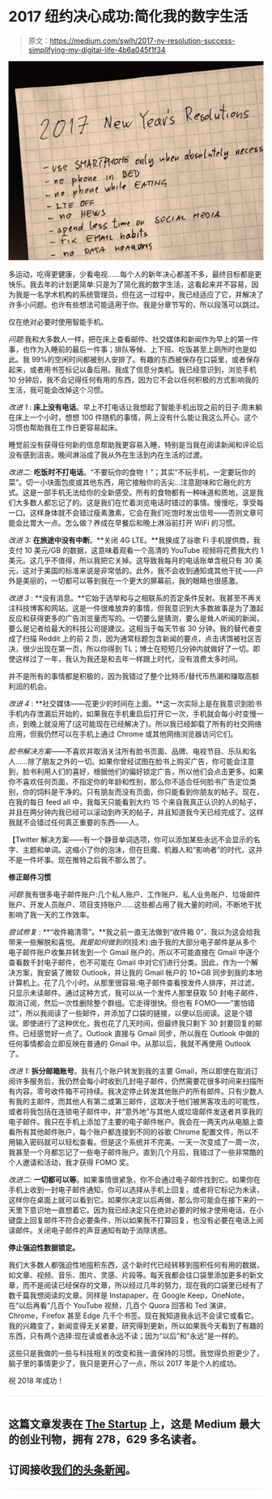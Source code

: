 # 2017 纽约决心成功:简化我的数字生活

> 原文：<https://medium.com/swlh/2017-ny-resolution-success-simplifying-my-digital-life-4b6a045f1f34>

![](img/f66aaa2124989e7ba02a3620a673b840.png)

多运动，吃得更健康，少看电视……每个人的新年决心都差不多，最终目标都是更快乐。我去年的计划更简单:只是为了简化我的数字生活，这看起来并不容易，因为我是一名学术机构的系统管理员，但在这一过程中，我已经适应了它，并解决了许多小问题。也许有些想法可能适用于你。我是分章节写的，所以段落可以跳过。

仅在绝对必要时使用智能手机。

*问题*:我和大多数人一样，把在床上查看邮件、社交媒体和新闻作为早上的第一件事，也作为入睡前的最后一件事；排队等候、上下班、吃饭甚至上厕所时也是如此。我 99%的空闲时间都被别人安排了。有趣的东西被保存在口袋里，或者保存起来，或者用书签标记以备后用。我成了信息分类机。我已经意识到，浏览手机 10 分钟后，我不会记得任何有用的东西，因为它不会以任何积极的方式影响我的生活，我可能会改掉这个习惯。

*改进 1* : **床上没有电话**。早上不打电话让我想起了智能手机出现之前的日子:周末躺在床上一个小时，想想 100 件随机的事情，网上没有什么能让我这么开心。这个习惯也帮助我在工作日更容易起床。

睡觉前没有获得任何新的信息帮助我更容易入睡，特别是当我在阅读新闻和评论后没有感到沮丧。晚间淋浴成了我从外在生活到内在生活的过渡。

*改进二:* **吃饭时不打电话**。“不要玩你的食物！”；其实“不玩手机，一定要玩你的菜”。切一小块面包皮或其他东西，用它接触你的舌尖…注意甜味和它融化的方式。这是一部手机无法给你的全新感受。所有的食物都有一种味道和质地，这是我们大多数人都忘记了的。这是我们在忙着浏览电话时错过的事情。慢慢吃，享受每一口。这样身体就不会错过瘦素激素，它会在我们吃饱时发出信号——否则文章可能会比胃大一点。怎么做？养成在早餐后和晚上淋浴前打开 WiFi 的习惯。

*改进 3:* **在旅途中没有中断**。**关闭 4G LTE。**我换成了谷歌 Fi 手机提供商，我支付 10 美元/GB 的数据，这意味着观看一个高清的 YouTube 视频将花费我大约 1 美元。这几乎不值得，所以我把它关掉。这导致我每月的电话账单含税只有 30 美元，这对于美国的标准来说是非常低的。此外，我不会收到通知或其他干扰——户外是美丽的，一切都可以等到我在一个更大的屏幕前，我的眼睛也很感激。

*改进 3* : **没有消息。**它始于选举和与之相联系的否定条件反射。我甚至不再关注科技博客和网站。这是一件很难放弃的事情，但我意识到大多数故事是为了激起反应和获得更多的广告浏览量而写的。一切要么是猜测，要么是耸人听闻的新闻，要么是记者给最大的科技公司提建议。这相当于每天节省 30 分钟。我的替代者变成了扫描 Reddit 上的前 2 页，因为通常标题包含新闻的要点，点击诱饵被社区否决，很少出现在第一页，所以你得到 TL；博士在短短几分钟内就做好了一切。即使这样过了一年，我认为我还是和去年一样跟上时代，没有浪费太多时间。

并不是所有的事情都是积极的，因为我错过了整个比特币/替代币热潮和赚取高额利润的机会。

*改进 4* : **社交媒体——花更少的时间在上面。**这一次实际上是在我意识到脸书手机内存泄漏后开始的，如果我在手机重启后打开它一次，手机就会每小时变慢一点，到晚上就没用了(这可能现在已经解决了)。所以我已经卸载了所有的社交网络应用，但我仍然可以在手机上通过 Chrome 或其他网络浏览器访问它们。

*脸书解决方案*——不喜欢并取消关注所有脸书页面、品牌、电视节目、乐队和名人……除了朋友之外的一切。如果你曾经试图在脸书上购买广告，你可能会注意到，脸书利用人们的喜好，根据他们的偏好锁定广告，所以他们会点击更多。如果你不喜欢任何页面，不指定你的年龄和性别，那么你不适合任何脸书广告定位类别，你的饲料是干净的。只有朋友而没有页面，你只能看到你朋友的帖子。现在，在我的每日 feed all 中，我每天只能看到大约 15 个来自我真正认识的人的帖子，并且在两分钟内我已经可以滚动到昨天的帖子，并且知道我今天已经完成了。这样我就不会错过任何真正重要的东西——人。

【Twitter 解决方案——有一个静音单词选项，你可以添加某些永远不会显示的名字、主题和单词。这缩小了你的泡沫，但在巨魔、机器人和“影响者”的时代，这并不是一件坏事。现在推特之后我不那么苦了。

**修正邮件习惯**

*问题*:我有很多电子邮件账户:几个私人账户、工作账户、私人业务账户、垃圾邮件账户、开发人员账户、项目支持账户……这些都占用了我大量的时间，不断地干扰影响了我一天的工作效率。

*尝试修复* : **“收件箱清零”。**我之前一直无法做到“收件箱 0”，我以为这会给我带来一些解脱和喜悦。*我是如何做到的*(技术):由于我的大部分电子邮件是从多个电子邮件账户收集并转发到一个 Gmail 账户的，所以不可能直接在 Gmail 中逐个查看数千封电子邮件，也不可能在 Gmail 中对它们进行分类。因此，作为一个解决方案，我安装了微软 Outlook，并让我的 Gmail 帐户的 10+GB 同步到我的本地计算机上。花了几个小时。从那里很容易:电子邮件查看按发件人排序，并过滤，只显示未读邮件。通过这种方式，我可以从一个发件人那里获取 50 封电子邮件，取消订阅，然后一次性删除整个群组。它走得很快。但也有 FOMO——“害怕错过”，所以我阅读了一些邮件，并添加了口袋的链接，以便以后阅读。这是个错误。即使进行了这种优化，我也花了几天时间，但最终我只剩下 30 封要回复的邮件。已经感觉好一点了。Outlook 直接与 Gmail 同步，所以我在 Outlook 中做的任何事情都会立即反映在普通的 Gmail 中。从那以后，我就不再使用 Outlook 了。

*改进 1:* **拆分邮箱账号**。我有几个账户转发到我的主要 Gmail，所以即使在取消订阅许多服务后，我仍然会每小时收到几封电子邮件，仍然需要花很多时间来扫描所有内容。零号收件箱不可持续。我决定停止转发其他账户的所有邮件。只有少数人有我的主邮件，而其他人有第二或第三邮件，这取决于他们被黑客攻击的可能性，或者将我包括在连锁电子邮件中，并“意外地”与其他人或垃圾邮件发送者共享我的电子邮件。我只在手机上添加了主要的电子邮件帐户。我会在一两天内从电脑上查看所有其他邮件账户，每个账户都连接到不同的谷歌 Chrome 配置文件，所以不用输入密码就可以轻松查看。但是这个系统并不完美。一天一次变成了一周一次，我甚至一个月都忘记了一些电子邮件账户。直到几个月后，我错过了一些非常酷的个人邀请和活动，我才获得 FOMO 奖。

*改进二:* **一切都可以等**。如果事情很紧急，你不会通过电子邮件找到它。如果你在手机上收到一封电子邮件通知，你可以选择从手机上回复，或者将它标记为未读，这样你在桌面上就可以看到它。如果你决定以后再做，那么你可能会在接下来的一天里下意识地一直想着它。因为我已经决定只在绝对必要的时候才使用电话，在小键盘上回复邮件不符合必要条件，所以如果我不打算回复，也没有必要在电话上阅读邮件。关闭电子邮件的声音通知有助于消除诱惑。

**停止强迫性数据锁定。**

我们大多数人都强迫性地囤积东西，这个新时代已经转移到囤积任何有用的数据，如文章、视频、音乐、图片、灵感、片段等。每天我都会往口袋里添加更多的新文章，而不是阅读已经保存的文章，所以经过几年的努力，现在我的口袋里已经有了数千篇我想阅读的文章。同样是 Instapaper，在 Google Keep，OneNote，在“以后再看”几百个 YouTube 视频，几百个 Quora 回答和 Ted 演讲，Chrome，Firefox 甚至 Edge 几千个书签。现在我知道我永远不会读它或看它。我的兴趣变了，新闻变得无关紧要，研究得到更新，所以如果我今天看到了有趣的东西，只有两个选择:现在读或者永远不读；因为“以后”和“永远”是一样的。

这些只是我做的一些与科技相关的改变和我一直保持的习惯。我觉得负担更少了，脑子里的事情更少了，我只是更开心了一点，所以 2017 年是个人的成功。

祝 2018 年成功！

![](img/731acf26f5d44fdc58d99a6388fe935d.png)

## 这篇文章发表在 [The Startup](https://medium.com/swlh) 上，这是 Medium 最大的创业刊物，拥有 278，629 多名读者。

## 订阅接收[我们的头条新闻](http://growthsupply.com/the-startup-newsletter/)。

![](img/731acf26f5d44fdc58d99a6388fe935d.png)